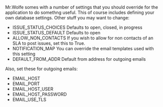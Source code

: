 Mr.Wolfe somes with a number of settings that you should override for
the application to do somethng useful. This of course includes
defining your own database settings. Other stuff you may want to change:


 * ISSUE_STATUS_CHOICES Defaults to open, closed, in progress
 * ISSUE_STATUS_DEFAULT Defaults to open
 * ALLOW_NON_CONTACTS If you wish to allow for non contacts of an SLA to post issues, set this to True.
 * NOTIFICATION_MAP You can override the email templates used with this setting
 * DEFAULT_FROM_ADDR Default from address for outgoing emails

Also, set these for outgoing emails:

 * EMAIL_HOST
 * EMAIL_PORT
 * EMAIL_HOST_USER
 * EMAIL_HOST_PASSWORD
 * EMAIL_USE_TLS
